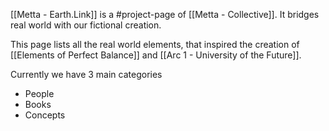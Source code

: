 

[[Metta - Earth.Link]] is a #project-page of [[Metta - Collective]]. It bridges real world with our fictional creation.


This page lists all the real world elements, that inspired the creation of [[Elements of Perfect Balance]] and [[Arc 1 - University of the Future]].

Currently we have 3 main categories
- People
- Books
- Concepts

